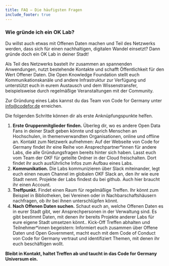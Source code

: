 ```yaml
---
title: FAQ – Die häufigsten Fragen
include_footer: true
---
```


### Wie gründe ich ein OK Lab?
Du willst auch etwas mit Offenen Daten machen und Teil des Netzwerks werden, dass sich für einen nachhaltigen, digitalen Wandel einsetzt? Dann gründe doch ein OK Lab in deiner Stadt!

Als Teil des Netzwerks bastelt ihr zusammen an spannenden Anwendungen, nutzt bestehende Kontakte und schafft Öffentlichkeit für den Wert Offener Daten. Die Open Knowledge Foundation stellt euch Kommunikationskanäle und andere Infrastruktur zur Verfügung und unterstützt euch in eurem Austausch und dem Wissenstransfer, beispielsweise durch regelmäßige Veranstaltungen mit der Community.

Zur Gründung eines Labs kannst du das Team von Code for Germany unter info@codefor.de erreichen.

Die folgenden Schritte können dir als erste Anknüpfungspunkte helfen.
1. **Erste Gruppenmitglieder finden.** Überleg dir, wo es andere Open Data Fans in deiner Stadt geben könnte und sprich Menschen an Hochschulen, in themenverwandten Organisationen, online und offline an.
Kontakt zum Netzwerk aufnehmen: Auf der Webseite von Code for Germany findet ihr eine Reihe von Ansprechpartner*innen für andere Labs, die alle Gründungsfragen bereits hinter sich haben. Lasst euch vom Team der OKF für geteilte Ordner in der Cloud freischalten. Dort findet ihr auch ausführliche Infos zum Aufbau eines Labs.
2. **Kommunikation.** Die Labs kommunizieren über Slack miteinander, legt euch einen neuen Channel im globalen OKF Slack an, den ihr wie eure Stadt nennt. Projekte der Labs findest du bei github. Auch hier braucht ihr einen Account.
3. **Treffpunkt.** Findet einen Raum für regelmäßige Treffen. Ihr könnt zum Beispiel in Bibliotheken, bei Vereinen oder in Nachbarschaftshäusern nachfragen, ob ihr bei ihnen unterschlüpfen könnt.
4. **Nach Offenen Daten suchen.** Schaut euch an,  welche Offenen Daten es in eurer Stadt gibt, wer Ansprechpersonen in der Verwaltung sind. Es gibt bestimmt Daten, mit denen ihr bereits Projekte anderer Labs für eure eigene Stadt umsetzen könnt..
Kick-Off Treffen abhalten und Teilnehmer*innen begeistern: Informiert euch zusammen über Offene Daten und Open Government, macht euch mit dem Code of Conduct von Code for Germany vertraut und identifiziert Themen, mit denen ihr euch beschäftigen wollt.

**Bleibt in Kontakt, haltet Treffen ab und taucht in das Code for Germany Universum ein.**
